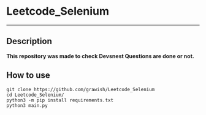 
# Leetcode_Selenium
***
## Description

**This repository was made to check Devsnest Questions are done or not.**

## How to use

````
git clone https://github.com/grawish/Leetcode_Selenium
cd Leetcode_Selenium/
python3 -m pip install requirements.txt
python3 main.py
````

